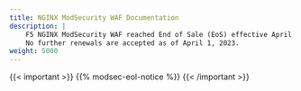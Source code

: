 ```yaml
---
title: NGINX ModSecurity WAF Documentation
description: |
    F5 NGINX ModSecurity WAF reached End of Sale (EoS) effective April 1, 2022.
    No further renewals are accepted as of April 1, 2023.   
weight: 5000
---
```


{{< important >}}
{{% modsec-eol-notice %}}
{{< /important >}}
